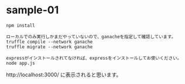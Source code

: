 # sample-01

```
npm install

ローカルでのみ実行しかまだやっていないので、ganacheを指定して確認しています。
truffle compile --network ganache
truffle migrate --network ganache
```

```
expressがインストールされてなければ、expressをインストールしてお使いください。
node app.js
```

http://localhost:3000/
に表示されると思います。
